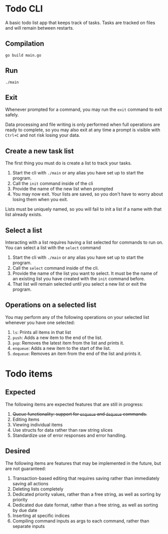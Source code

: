 # Todo CLI

A basic todo list app that keeps track of tasks. Tasks are tracked on files and will remain between restarts.

## Compilation

```go build main.go```

## Run

```./main```

## Exit

Whenever prompted for a command, you may run the `exit` command to exit safely.

Data processing and file writing is only performed when full operations are ready to complete, so you may also exit at any time a prompt is visible with `Ctrl+C` and not risk losing your data.

## Create a new task list

The first thing you must do is create a list to track your tasks.

1. Start the cli with `./main` or any alias you have set up to start the program.
2. Call the `init` command inside of the cli
3. Provide the name of the new list when prompted
4. You may now exit. Your lists are saved, so you don't have to worry about losing them when you exit.

Lists must be uniquely named, so you will fail to init a list if a name with that list already exists.

## Select a list

Interacting with a list requires having a list selected for commands to run on. You can select a list with the `select` command

1. Start the cli with `./main` or any alias you have set up to start the program.
2. Call the `select` command inside of the cli.
3. Provide the name of the list you want to select. It must be the name of an existing list you have created with the `init` command before.
4. That list will remain selected until you select a new list or exit the program.

## Operations on a selected list

You may perform any of the following operations on your selected list whenever you have one selected:

1. `ls`: Prints all items in that list
2. `push`: Adds a new item to the end of the list.
3. `pop`: Removes the latest item from the list and prints it.
4. `enqueue`: Adds a new item to the start of the list.
5. `dequeue`: Removes an item from the end of the list and prints it.

# Todo items

## Expected

The following items are expected features that are still in progress:

1. ~~Queue functionality: support for `enqueue` and `dequeue` commands.~~
2. Editing items
3. Viewing individual items
4. Use structs for data rather than raw string slices
5. Standardize use of error responses and error handling.

## Desired

The following items are features that may be implemented in the future, but are not guaranteed:

1. Transaction-based editing that requires saving rather than immediately saving all actions
2. Deleting lists completely
3. Dedicated priority values, rather than a free string, as well as sorting by priority
4. Dedicated due date format, rather than a free string, as well as sorting by due date
5. Inserting at specific indices
6. Compiling command inputs as args to each command, rather than separate inputs











